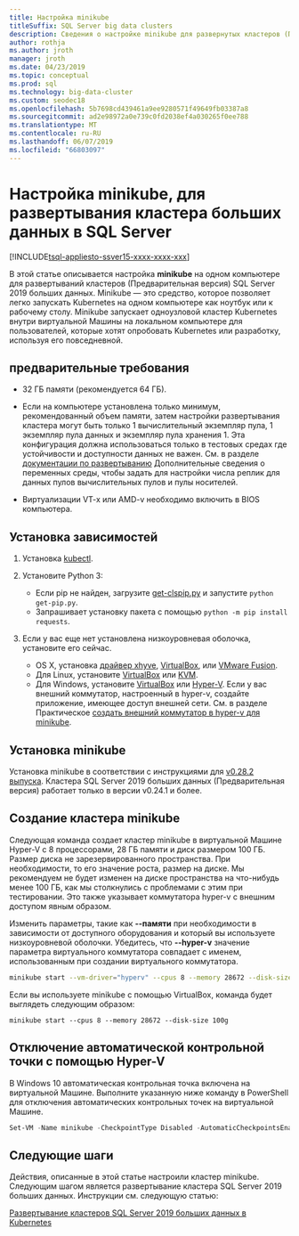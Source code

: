 ```yaml
---
title: Настройка minikube
titleSuffix: SQL Server big data clusters
description: Сведения о настройке minikube для развернутых кластеров (Предварительная версия) SQL Server 2019 больших данных на одном компьютере.
author: rothja
ms.author: jroth
manager: jroth
ms.date: 04/23/2019
ms.topic: conceptual
ms.prod: sql
ms.technology: big-data-cluster
ms.custom: seodec18
ms.openlocfilehash: 5b7698cd439461a9ee9280571f49649fb03387a8
ms.sourcegitcommit: ad2e98972a0e739c0fd2038ef4a030265f0ee788
ms.translationtype: MT
ms.contentlocale: ru-RU
ms.lasthandoff: 06/07/2019
ms.locfileid: "66803097"
---
```

# <a name="configure-minikube-for-sql-server-big-data-cluster-deployments"></a>Настройка minikube, для развертывания кластера больших данных в SQL Server

[!INCLUDE[tsql-appliesto-ssver15-xxxx-xxxx-xxx](../includes/tsql-appliesto-ssver15-xxxx-xxxx-xxx.md)]

В этой статье описывается настройка **minikube** на одном компьютере для развертываний кластеров (Предварительная версия) SQL Server 2019 больших данных. Minikube — это средство, которое позволяет легко запускать Kubernetes на одном компьютере как ноутбук или к рабочему столу. Minikube запускает одноузловой кластер Kubernetes внутри виртуальной Машины на локальном компьютере для пользователей, которые хотят опробовать Kubernetes или разработку, используя его повседневной. 

## <a name="prerequisites"></a>предварительные требования

- 32 ГБ памяти (рекомендуется 64 ГБ).

- Если на компьютере установлена только минимум, рекомендованный объем памяти, затем настройки развертывания кластера могут быть только 1 вычислительный экземпляр пула, 1 экземпляр пула данных и экземпляр пула хранения 1. Эта конфигурация должна использоваться только в тестовых средах где устойчивости и доступности данных не важен. См. в разделе [документации по развертыванию](deployment-guidance.md#configfile) Дополнительные сведения о переменных среды, чтобы задать для настройки числа реплик для данных пулов вычислительных пулов и пулы носителей.

- Виртуализации VT-x или AMD-v необходимо включить в BIOS компьютера.

## <a name="install-dependencies"></a>Установка зависимостей

1. Установка [kubectl](https://kubernetes.io/docs/tasks/tools/install-kubectl/).

1. Установите Python 3:
   - Если pip не найден, загрузите [get-clspip.py](https://bootstrap.pypa.io/get-pip.py) и запустите `python get-pip.py`.
   - Запрашивает установку пакета с помощью `python -m pip install requests`.

1. Если у вас еще нет установлена низкоуровневая оболочка, установите его сейчас.
   - OS X, установка [драйвер xhyve](https://git.k8s.io/minikube/docs/drivers.md), [VirtualBox](https://www.virtualbox.org/wiki/Downloads), или [VMware Fusion](https://www.vmware.com/products/fusion).
   - Для Linux, установите [VirtualBox](https://www.virtualbox.org/wiki/Downloads) или [KVM](https://www.linux-kvm.org/).
   - Для Windows, установите [VirtualBox](https://www.virtualbox.org/wiki/Downloads) или [Hyper-V](https://msdn.microsoft.com/virtualization/hyperv_on_windows/quick_start/walkthrough_install). Если у вас внешний коммутатор, настроенный в hyper-v, создайте приложение, имеющее доступ внешней сети.  См. в разделе Практическое [создать внешний коммутатор в hyper-v для minikube](https://blogs.msdn.microsoft.com/wasimbloch/2017/01/23/setting-up-kubernetes-on-windows10-laptop-with-minikube/).

## <a name="install-minikube"></a>Установка minikube

Установка minikube в соответствии с инструкциями для [v0.28.2 выпуска](https://github.com/kubernetes/minikube/releases/tag/v0.28.2). Кластера SQL Server 2019 больших данных (Предварительная версия) работает только в версии v0.24.1 и более.

## <a name="create-a-minikube-cluster"></a>Создание кластера minikube

Следующая команда создает кластер minikube в виртуальной Машине Hyper-V с 8 процессорами, 28 ГБ памяти и диск размером 100 ГБ. Размер диска не зарезервированного пространства.  При необходимости, то его значение роста, размер на диске.  Мы рекомендуем не будет изменен на диске пространства на что-нибудь менее 100 ГБ, как мы столкнулись с проблемами с этим при тестировании. Это также указывает коммутатора hyper-v с внешним доступом явным образом.

Изменить параметры, такие как **--памяти** при необходимости в зависимости от доступного оборудования и который вы используете низкоуровневой оболочки.  Убедитесь, что **--hyper-v** значение параметра виртуального коммутатора совпадает с именем, использованным при создании виртуального коммутатора.

```bash
minikube start --vm-driver="hyperv" --cpus 8 --memory 28672 --disk-size 100g --hyperv-virtual-switch "External"
```

Если вы используете minikube с помощью VirtualBox, команда будет выглядеть следующим образом:

```base
minikube start --cpus 8 --memory 28672 --disk-size 100g
```

## <a name="disable-automatic-checkpoint-with-hyper-v"></a>Отключение автоматической контрольной точки с помощью Hyper-V

В Windows 10 автоматическая контрольная точка включена на виртуальной Машине. Выполните указанную ниже команду в PowerShell для отключения автоматических контрольных точек на виртуальной Машине.

```PowerShell
Set-VM -Name minikube -CheckpointType Disabled -AutomaticCheckpointsEnabled $false
```

## <a name="next-steps"></a>Следующие шаги

Действия, описанные в этой статье настроили кластер minikube. Следующим шагом является развертывание кластера SQL Server 2019 больших данных. Инструкции см. следующую статью:

[Развертывание кластеров SQL Server 2019 больших данных в Kubernetes](deployment-guidance.md#deploy)
